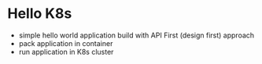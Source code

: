 # Hello K8s

- simple hello world application build with API First (design first) approach
- pack application in container 
- run application in K8s cluster
